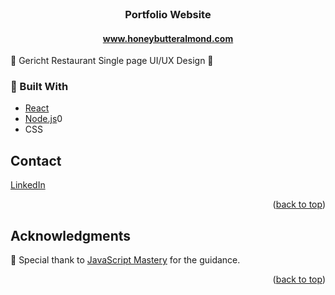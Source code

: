 <!-- PROJECT LOGO -->
<br />
<div align="center" background-color="white">
<!--   <a href="https://honeybutteralmond.netlify.app/">
    <img src="./frontend_react/src/assets/name-logo.png" alt="Logo" width="250" height="80">
  </a> -->

  <h3 align="center">Portfolio Website</h3>
  <h4 align="center"><a href="https://www.honeybutteralmond.com">www.honeybutteralmond.com</a></h4>

</div>

🎊 Gericht Restaurant Single page UI/UX Design 🎊


### 🔧 Built With

* [React](https://reactjs.org/)
* [Node.js](https://nodejs.org/en/)0
* CSS


<!-- CONTACT -->
## Contact

[LinkedIn](https://www.linkedin.com/in/patrick-lee-/) 

<p align="right">(<a href="#top">back to top</a>)</p>



<!-- ACKNOWLEDGMENTS -->
## Acknowledgments

🌟 Special thank to [JavaScript Mastery](https://www.youtube.com/channel/UCmXmlB4-HJytD7wek0Uo97A) for the guidance.


<p align="right">(<a href="#top">back to top</a>)</p>
